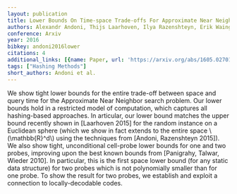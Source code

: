 ```yaml
---
layout: publication
title: Lower Bounds On Time-space Trade-offs For Approximate Near Neighbors
authors: Alexandr Andoni, Thijs Laarhoven, Ilya Razenshteyn, Erik Waingarten
conference: Arxiv
year: 2016
bibkey: andoni2016lower
citations: 4
additional_links: [{name: Paper, url: 'https://arxiv.org/abs/1605.02701'}]
tags: ["Hashing Methods"]
short_authors: Andoni et al.
---
```

We show tight lower bounds for the entire trade-off between space and query
time for the Approximate Near Neighbor search problem. Our lower bounds hold in
a restricted model of computation, which captures all hashing-based approaches.
In articular, our lower bound matches the upper bound recently shown in
[Laarhoven 2015] for the random instance on a Euclidean sphere (which we show
in fact extends to the entire space \\(\mathbb\{R\}^d\\) using the techniques from
[Andoni, Razenshteyn 2015]).
  We also show tight, unconditional cell-probe lower bounds for one and two
probes, improving upon the best known bounds from [Panigrahy, Talwar, Wieder
2010]. In particular, this is the first space lower bound (for any static data
structure) for two probes which is not polynomially smaller than for one probe.
To show the result for two probes, we establish and exploit a connection to
locally-decodable codes.